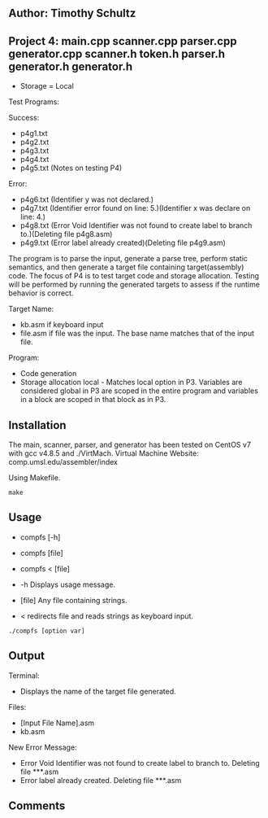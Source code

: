 ## Author: Timothy Schultz
## Project 4: main.cpp scanner.cpp parser.cpp generator.cpp scanner.h token.h parser.h generator.h generator.h

* Storage = Local

Test Programs:

Success:
* p4g1.txt
* p4g2.txt
* p4g3.txt
* p4g4.txt
* p4g5.txt (Notes on testing P4)

Error:
* p4g6.txt (Identifier y was not declared.)
* p4g7.txt (Identifier error found on line: 5.)(Identifier x was declare on line: 4.)
* p4g8.txt (Error Void Identifier was not found to create label to branch to.)(Deleting file p4g8.asm)
* p4g9.txt (Error label already created)(Deleting file p4g9.asm)

The program is to parse the input, generate a parse tree, perform static semantics, and then generate a 
target file containing target(assembly) code. The focus of P4 is to test target code and storage allocation.
Testing will be performed by running the generated targets to assess if the runtime behavior is correct.

Target Name:
* kb.asm if keyboard input
* file.asm if file was the input. The base name matches that of the input file.

Program:
* Code generation
* Storage allocation local - Matches local option in P3. Variables are considered global in P3 are scoped in the entire program and variables in a block are scoped in that block as in P3.

## Installation

The main, scanner, parser, and generator has been tested on CentOS v7 with gcc v4.8.5 and ./VirtMach.
Virtual Machine Website: comp.umsl.edu/assembler/index

Using Makefile.

```
make
```

## Usage

* compfs [-h]
* compfs [file]
* compfs < [file] 

* -h		Displays usage message.
* [file]		Any file containing strings.

* < redirects file and reads strings as keyboard input.

```
./compfs [option var]
```

## Output

Terminal:

* Displays the name of the target file generated.

Files:

* [Input File Name].asm
* kb.asm

New Error Message:

* Error Void Identifier was not found to create label to branch to. Deleting file ***.asm
* Error label already created. Deleting file ***.asm

## Comments

